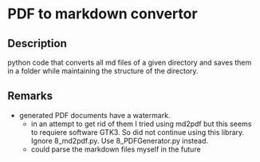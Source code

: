 # PDF to markdown convertor
## Description
python code that converts all md files of a given directory and saves them in a folder while maintaining the structure of the directory.

## Remarks
- generated PDF documents have a watermark.
  - in an attempt to get rid of them I tried using md2pdf but this seems to requiere software GTK3. So did not continue using this library. Ignore 8_md2pdf.py. Use 8_PDFGenerator.py instead.
  - could parse the markdown files myself in the future
  
